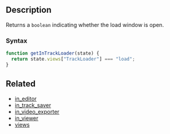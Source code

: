## Description

Returns a `boolean` indicating whether the load window is open.

### Syntax

```js
function getInTrackLoader(state) {
  return state.views["TrackLoader"] === "load";
}
```

## Related

- [in_editor](./in_editor.md)
- [in_track_saver](./in_track_saver.md)
- [in_video_exporter](./in_video_exporter.md)
- [in_viewer](./in_viewer.md)
- [views](./views.md)
